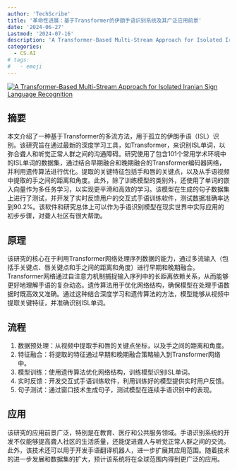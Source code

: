 ```yaml
---
author: 'TechScribe'
title: '革命性进展：基于Transformer的伊朗手语识别系统及其广泛应用前景'
date: '2024-06-27'
Lastmod: '2024-07-16'
description: 'A Transformer-Based Multi-Stream Approach for Isolated Iranian Sign Language Recognition'
categories:
  - CS.AI
# tags:
#   - emoji
---
```


[![A Transformer-Based Multi-Stream Approach for Isolated Iranian Sign Language Recognition](https://arxiv-research-1301205113.cos.ap-guangzhou.myqcloud.com/images/2407.09544v1.pdf_0.jpg)](https://arxiv.org/abs/2407.09544v1)

## 摘要

本文介绍了一种基于Transformer的多流方法，用于孤立的伊朗手语（ISL）识别。该研究旨在通过最新的深度学习工具，如Transformer，来识别ISL单词，以弥合聋人和听觉正常人群之间的沟通障碍。研究使用了包含101个常用学术环境中的ISL单词的数据集，通过结合早期融合和晚期融合的Transformer编码器网络，并利用遗传算法进行优化。提取的关键特征包括手和唇的关键点，以及从手语视频中提取的手之间的距离和角度。此外，除了训练模型的类别外，还使用了单词的嵌入向量作为多任务学习，以实现更平滑和高效的学习。该模型在生成的句子数据集上进行了测试，并开发了实时反馈用户的交互式手语训练软件，测试数据准确率达到90.2%。该软件和研究总体上可以作为手语识别模型在现实世界中实际应用的初步步骤，对聋人社区有很大帮助。<!--more-->

## 原理

该研究的核心在于利用Transformer网络处理序列数据的能力，通过多流输入（包括手关键点、唇关键点和手之间的距离和角度）进行早期和晚期融合。Transformer网络通过自注意力机制捕捉输入序列中的长距离依赖关系，从而能够更好地理解手语的复杂动态。遗传算法用于优化网络结构，确保模型在处理手语数据时既高效又准确。通过这种结合深度学习和遗传算法的方法，模型能够从视频中提取关键特征，并准确识别ISL单词。

## 流程

1. 数据预处理：从视频中提取手和唇的关键点坐标，以及手之间的距离和角度。
2. 特征融合：将提取的特征通过早期和晚期融合策略输入到Transformer网络中。
3. 模型训练：使用遗传算法优化网络结构，训练模型识别ISL单词。
4. 实时反馈：开发交互式手语训练软件，利用训练好的模型提供实时用户反馈。
5. 句子测试：通过窗口技术生成句子，测试模型在连续手语识别中的表现。

## 应用

该研究的应用前景广泛，特别是在教育、医疗和公共服务领域。手语识别系统的开发不仅能够提高聋人社区的生活质量，还能促进聋人与听觉正常人群之间的交流。此外，该技术还可以用于开发手语翻译机器人，进一步扩展其应用范围。随着技术的进一步发展和数据集的扩大，预计该系统将在全球范围内得到更广泛的应用。
